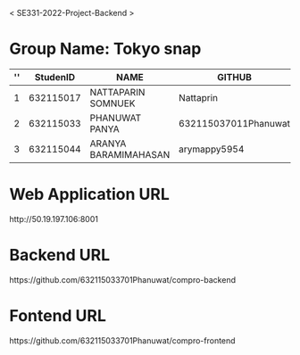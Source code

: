 < SE331-2022-Project-Backend >
<h1>Group Name: Tokyo snap </h1>

 ''| StudenID  |  NAME                | GITHUB
-- | ----------| ---------------------| -------------------- |
1  | 632115017 | NATTAPARIN SOMNUEK   | Nattaprin            |
2  | 632115033 | PHANUWAT PANYA       | 632115037011Phanuwat |
3  | 632115044 | ARANYA BARAMIMAHASAN | arymappy5954         |

<h1>Web Application URL</h1>
http://50.19.197.106:8001

<h1>Backend URL</h1>
https://github.com/632115033701Phanuwat/compro-backend

<h1>Fontend URL</h1>
https://github.com/632115033701Phanuwat/compro-frontend

